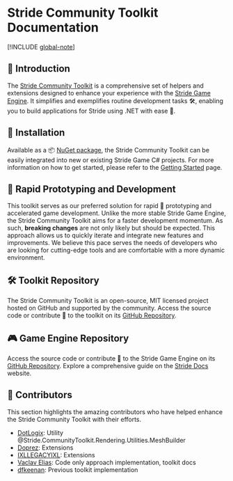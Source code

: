 # Stride Community Toolkit Documentation

[!INCLUDE [global-note](includes/global-note.md)]

## 👋 Introduction

The [Stride Community Toolkit](https://github.com/stride3d/stride-community-toolkit) is a comprehensive set of helpers and extensions designed to enhance your experience with the [Stride Game Engine](https://www.stride3d.net/). It simplifies and exemplifies routine development tasks 🛠️, enabling you to build applications for Stride using .NET with ease 🎉.

## 🔧 Installation

Available as a 📦 [NuGet package](https://www.nuget.org/packages/Stride.CommunityToolkit), the Stride Community Toolkit can be easily integrated into new or existing Stride Game C# projects. For more information on how to get started, please refer to the [Getting Started](manual/getting-started.md) page.

## 🚀 Rapid Prototyping and Development

This toolkit serves as our preferred solution for rapid 🏃 prototyping and accelerated game development. Unlike the more stable Stride Game Engine, the Stride Community Toolkit aims for a faster development momentum. As such, **breaking changes** are not only likely but should be expected. This approach allows us to quickly iterate and integrate new features and improvements. We believe this pace serves the needs of developers who are looking for cutting-edge tools and are comfortable with a more dynamic environment.

## 🛠️ Toolkit Repository

The Stride Community Toolkit is an open-source, MIT licensed project hosted on GitHub and supported by the community. Access the source code or contribute 🤝 to the toolkit on its [GitHub Repository](https://github.com/stride3d/stride-community-toolkit).

## 🎮 Game Engine Repository

Access the source code or contribute 🤝 to the Stride Game Engine on its [GitHub Repository](https://github.com/stride3d/stride). Explore a comprehensive guide on the [Stride Docs](https://doc.stride3d.net/) website.

## 👥 Contributors

This section highlights the amazing contributors who have helped enhance the Stride Community Toolkit with their efforts.

- [DotLogix](https://github.com/dotlogix): Utility @Stride.CommunityToolkit.Rendering.Utilities.MeshBuilder
- [Doprez](https://github.com/Doprez): Extensions
- [IXLLEGACYIXL](https://github.com/IXLLEGACYIXL): Extensions
- [Vaclav Elias](https://github.com/VaclavElias): Code only approach implementation, toolkit docs
- [dfkeenan](https://github.com/dfkeenan): Previous toolkit implementation